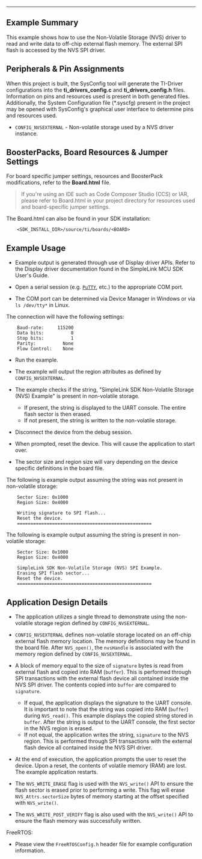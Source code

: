 ---
## Example Summary

This example shows how to use the Non-Volatile Storage (NVS) driver
to read and write data to off-chip external flash memory. The external SPI
flash is accessed by the NVS SPI driver.

## Peripherals & Pin Assignments

When this project is built, the SysConfig tool will generate the TI-Driver
configurations into the __ti_drivers_config.c__ and __ti_drivers_config.h__
files. Information on pins and resources used is present in both generated
files. Additionally, the System Configuration file (\*.syscfg) present in the
project may be opened with SysConfig's graphical user interface to determine
pins and resources used.

* `CONFIG_NVSEXTERNAL` - Non-volatile storage used by a NVS driver instance.

## BoosterPacks, Board Resources & Jumper Settings

For board specific jumper settings, resources and BoosterPack modifications,
refer to the __Board.html__ file.

> If you're using an IDE such as Code Composer Studio (CCS) or IAR, please
refer to Board.html in your project directory for resources used and
board-specific jumper settings.

The Board.html can also be found in your SDK installation:

        <SDK_INSTALL_DIR>/source/ti/boards/<BOARD>

## Example Usage

* Example output is generated through use of Display driver APIs. Refer to the
Display driver documentation found in the  SimpleLink MCU SDK User's Guide.

* Open a serial session (e.g. [`PuTTY`](http://www.putty.org/ "PuTTY's
 Homepage"), etc.) to the appropriate COM port.
 * The COM port can be determined via Device Manager in Windows or via
 `ls /dev/tty*` in Linux.

The connection will have the following settings:
```
    Baud-rate:     115200
    Data bits:          8
    Stop bits:          1
    Parity:          None
    Flow Control:    None
```

* Run the example.

* The example will output the region attributes as defined by `CONFIG_NVSEXTERNAL`.

* The example checks if the string, "SimpleLink SDK Non-Volatile Storage
 (NVS) Example" is present in non-volatile storage.
    * If present, the string is displayed to the UART console. The entire flash
    sector is then erased.
    * If not present, the string is written to the non-volatile storage.

 * Disconnect the device from the debug session.

 * When prompted, reset the device. This will cause the application to
start over.

  * The sector size and region size will vary depending on the device specific
  definitions in the board file.

The following is example output assuming the string was not present in non-volatile
storage:
```
    Sector Size: 0x1000
    Region Size: 0x4000

    Writing signature to SPI flash...
    Reset the device.
    ==================================================
```
The following is example output assuming the string is present in non-volatile
storage:
```
    Sector Size: 0x1000
    Region Size: 0x4000

    SimpleLink SDK Non-Volatile Storage (NVS) SPI Example.
    Erasing SPI flash sector...
    Reset the device.
    ==================================================
```

## Application Design Details

* The application utilizes a single thread to demonstrate using the
 non-volatile storage region defined by `CONFIG_NVSEXTERNAL`.

 * `CONFIG_NVSEXTERNAL` defines non-volatile storage located on an off-chip
 external flash memory location. The memory definitions may be found in the
 board file. After `NVS_open()`, the `nvsHandle` is associated with the memory
 region defined by `CONFIG_NVSEXTERNAL`.

* A block of memory equal to the size of `signature` bytes is read from
external flash and copied into RAM (`buffer`). This is performed through SPI
transactions with the external flash device all contained inside the NVS SPI
driver. The contents copied into `buffer` are compared to `signature`.
  * If equal, the application displays the signature to the UART console. It is
    important to note that the string was copied into RAM (`buffer`)
    during `NVS_read()`. This example displays the copied string stored in
    `buffer`. After the string is output to the UART console,
    the first sector in the NVS region is erased.
  * If not equal, the application writes the string, `signature` to the
    NVS region. This is performed through SPI transactions with the external
    flash device all contained inside the NVS SPI driver.

* At the end of execution, the application prompts the user to reset the
device. Upon a reset, the contents of volatile memory (RAM) are lost. The
example application restarts.

* The `NVS_WRITE_ERASE` flag is used with the `NVS_write()` API to ensure the
flash sector is erased prior to performing a write. This flag will erase
`NVS_Attrs.sectorSize` bytes of memory starting at the offset specified with
`NVS_write()`.

* The `NVS_WRITE_POST_VERIFY` flag is also used with the `NVS_write()` API to
ensure the flash memory was successfully written.

FreeRTOS:

* Please view the `FreeRTOSConfig.h` header file for example configuration
information.
